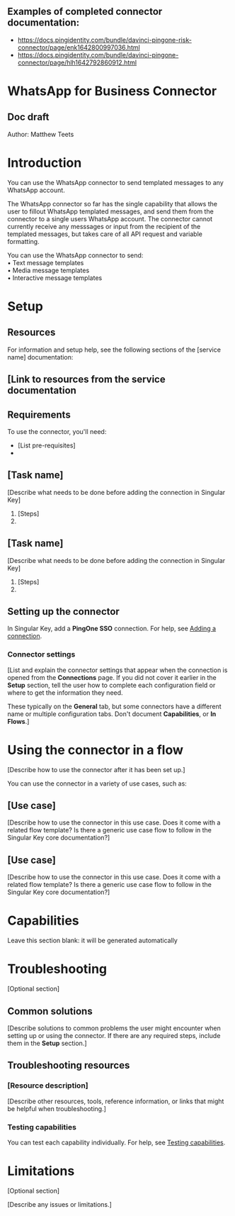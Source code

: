 ## Examples of completed connector documentation:

* https://docs.pingidentity.com/bundle/davinci-pingone-risk-connector/page/enk1642800997036.html
* https://docs.pingidentity.com/bundle/davinci-pingone-connector/page/hlh1642792860912.html


# WhatsApp for Business Connector


## Doc draft

Author: Matthew Teets


# Introduction
       
You can use the WhatsApp connector to send templated messages to any WhatsApp account.

The WhatsApp connector so far has the single capability that allows the user to fillout WhatsApp templated messages, and send them from the connector to a single users WhatsApp account. The connector cannot currently receive any messsages or input from the recipient of the templated messages, but takes care of all API request and variable formatting.

You can use the WhatsApp connector to send: <br>
  • Text message templates <br>
  • Media message templates <br>
  • Interactive message templates <br>


# Setup


## Resources

For information and setup help, see the following sections of the [service name] documentation:


## [Link to resources from the service documentation


## Requirements

To use the connector, you'll need:



* [List pre-requisites]
* 


## [Task name]

[Describe what needs to be done before adding the connection in Singular Key]



1. [Steps]
2. 


## [Task name]

[Describe what needs to be done before adding the connection in Singular Key]



1. [Steps]
2. 


## Setting up the connector

In Singular Key, add a **PingOne SSO** connection. For help, see [Adding a connection](https://docs.google.com/document/d/1Sc9tD5tn9dl79qOWup0k3eKk5hrNVI8lZPAdm8loeiA/edit#).


### Connector settings

[List and explain the connector settings that appear when the connection is opened from the **Connections** page. If you did not cover it earlier in the **Setup** section, tell the user how to complete each configuration field or where to get the information they need.

These typically on the **General** tab, but some connectors have a different name or multiple configuration tabs. Don't document **Capabilities**, or **In Flows**.]


# Using the connector in a flow

[Describe how to use the connector after it has been set up.]

You can use the connector in a variety of use cases, such as:


## [Use case]

[Describe how to use the connector in this use case. Does it come with a related flow template? Is there a generic use case flow to follow in the Singular Key core documentation?]


## [Use case]

[Describe how to use the connector in this use case. Does it come with a related flow template? Is there a generic use case flow to follow in the Singular Key core documentation?]


# Capabilities

Leave this section blank: it will be generated automatically


# Troubleshooting

[Optional section]


## Common solutions

[Describe solutions to common problems the user might encounter when setting up or using the connector. If there are any required steps, include them in the **Setup** section.]


## Troubleshooting resources


### [Resource description]

[Describe other resources, tools, reference information, or links that might be helpful when troubleshooting.]


### Testing capabilities

You can test each capability individually. For help, see [Testing capabilities](https://docs.google.com/document/d/1Sc9tD5tn9dl79qOWup0k3eKk5hrNVI8lZPAdm8loeiA/edit#).


# Limitations

[Optional section]

[Describe any issues or limitations.]

